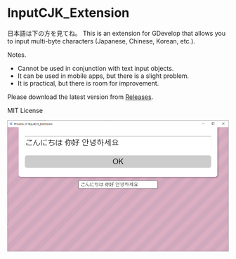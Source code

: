 # InputCJK_Extension
日本語は下の方を見てね。
This is an extension for GDevelop that allows you to input multi-byte characters (Japanese, Chinese, Korean, etc.).

Notes.
- Cannot be used in conjunction with text input objects.
- It can be used in mobile apps, but there is a slight problem.
- It is practical, but there is room for improvement.

Please download the latest version from [Releases](https://github.com/PANDAKO-GitHub/InputCJK_Extension/releases).

MIT License

![](https://github.com/PANDAKO-GitHub/InputCJK_Extension/blob/main/img/img01.png)